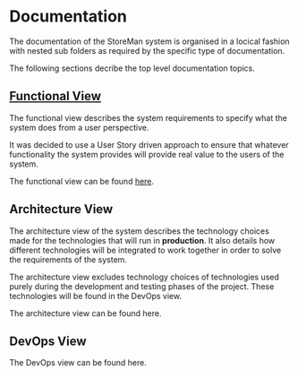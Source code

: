 # Documentation
The documentation of the StoreMan system is organised in a locical fashion with nested sub folders as required by the specific type of documentation.

The following sections decribe the top level documentation topics.

## [Functional View](./FunctionalView/README.md)
The functional view describes the system requirements to specify what the system does from a user perspective.

It was decided to use a User Story driven approach to ensure that whatever functionality the system provides will provide real value to the users of the system.

The functional view can be found [here](./FunctionalView/README.md).

## Architecture View

The architecture view of the system describes the technology choices made for the technologies that will run in **production**. It also details how different technologies will be integrated to work together in order to solve the requirements of the system.

The architecture view excludes technology choices of technologies used purely during the development and testing phases of the project. These technologies will be found in the DevOps view.

The architecture view can be found here.

## DevOps View



The DevOps view can be found here.